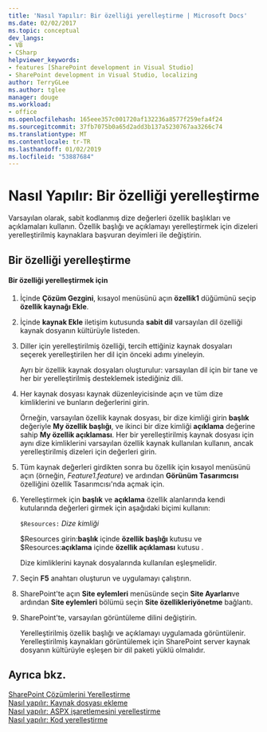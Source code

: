 ```yaml
---
title: 'Nasıl Yapılır: Bir özelliği yerelleştirme | Microsoft Docs'
ms.date: 02/02/2017
ms.topic: conceptual
dev_langs:
- VB
- CSharp
helpviewer_keywords:
- features [SharePoint development in Visual Studio]
- SharePoint development in Visual Studio, localizing
author: TerryGLee
ms.author: tglee
manager: douge
ms.workload:
- office
ms.openlocfilehash: 165eee357c001720af132236a8577f259efa4f24
ms.sourcegitcommit: 37fb7075b0a65d2add3b137a5230767aa3266c74
ms.translationtype: MT
ms.contentlocale: tr-TR
ms.lasthandoff: 01/02/2019
ms.locfileid: "53887684"
---
```

# <a name="how-to-localize-a-feature"></a>Nasıl Yapılır: Bir özelliği yerelleştirme
  Varsayılan olarak, sabit kodlanmış dize değerleri özellik başlıkları ve açıklamaları kullanın. Özellik başlığı ve açıklamayı yerelleştirmek için dizeleri yerelleştirilmiş kaynaklara başvuran deyimleri ile değiştirin.  
  
## <a name="localize-a-feature"></a>Bir özelliği yerelleştirme  
  
#### <a name="to-localize-a-feature"></a>Bir özelliği yerelleştirmek için  
  
1.  İçinde **Çözüm Gezgini**, kısayol menüsünü açın **özellik1** düğümünü seçip **özellik kaynağı Ekle**.  
  
2.  İçinde **kaynak Ekle** iletişim kutusunda **sabit dil** varsayılan dil özelliği kaynak dosyanın kültürüyle listeden.  
  
3.  Diller için yerelleştirilmiş özelliği, tercih ettiğiniz kaynak dosyaları seçerek yerelleştirilen her dil için önceki adımı yineleyin.  
  
     Ayrı bir özellik kaynak dosyaları oluşturulur: varsayılan dil için bir tane ve her bir yerelleştirilmiş desteklemek istediğiniz dili.  
  
4.  Her kaynak dosyası kaynak düzenleyicisinde açın ve tüm dize kimliklerini ve bunların değerlerini girin.  
  
     Örneğin, varsayılan özellik kaynak dosyası, bir dize kimliği girin **başlık** değeriyle **My özellik başlığı**, ve ikinci bir dize kimliği **açıklama** değerine sahip **My özellik açıklaması**. Her bir yerelleştirilmiş kaynak dosyası için aynı dize kimliklerini varsayılan özellik kaynak kullanılan kullanın, ancak yerelleştirilmiş dizeleri için değerleri girin.  
  
5.  Tüm kaynak değerleri girdikten sonra bu özellik için kısayol menüsünü açın (örneğin, *Feature1.feature*) ve ardından **Görünüm Tasarımcısı** özelliğini özellik Tasarımcısı'nda açmak için.  
  
6.  Yerelleştirmek için **başlık** ve **açıklama** özellik alanlarında kendi kutularında değerleri girmek için aşağıdaki biçimi kullanın:  
  
     `$Resources:` *Dize kimliği*  
  
     $Resources girin:**başlık** içinde **özellik başlığı** kutusu ve $Resources:**açıklama** içinde **özellik açıklaması** kutusu .  
  
     Dize kimliklerini kaynak dosyalarında kullanılan eşleşmelidir.  
  
7.  Seçin **F5** anahtarı oluşturun ve uygulamayı çalıştırın.  
  
8.  SharePoint'te açın **Site eylemleri** menüsünde seçin **Site Ayarları**ve ardından **Site eylemleri** bölümü seçin **Site özellikleriyönetme** bağlantı.  
  
9. SharePoint'te, varsayılan görüntüleme dilini değiştirin.  
  
     Yerelleştirilmiş özellik başlığı ve açıklamayı uygulamada görüntülenir. Yerelleştirilmiş kaynakları görüntülemek için SharePoint server kaynak dosyanın kültürüyle eşleşen bir dil paketi yüklü olmalıdır.  
  
## <a name="see-also"></a>Ayrıca bkz.
 [SharePoint Çözümlerini Yerelleştirme](../sharepoint/localizing-sharepoint-solutions.md)   
 [Nasıl yapılır: Kaynak dosyası ekleme](../sharepoint/how-to-add-a-resource-file.md)   
 [Nasıl yapılır: ASPX işaretlemesini yerelleştirme](../sharepoint/how-to-localize-aspx-markup.md)   
 [Nasıl yapılır: Kod yerelleştirme](../sharepoint/how-to-localize-code.md)  
